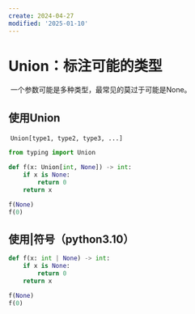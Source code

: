 ```yaml
---
create: 2024-04-27
modified: '2025-01-10'
---
```


# Union：标注可能的类型

​	一个参数可能是多种类型，最常见的莫过于可能是None。

## 使用Union

​	`Union[type1, type2, type3, ...]`

```python
from typing import Union

def f(x: Union[int, None]) -> int:
    if x is None:
        return 0
    return x

f(None)
f(0)
```

## 使用|符号（python3.10）

```python
def f(x: int | None) -> int:
    if x is None:
        return 0
    return x

f(None)
f(0)
```